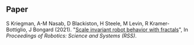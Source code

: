 ## Paper
S Kriegman, A-M Nasab, D Blackiston, H Steele, M Levin, R Kramer-Bottiglio, J Bongard
(2021).
"[Scale invariant robot behavior with fractals](https://arxiv.org/abs/2103.04876)", 
In _Proceedings of Robotics: Science and Systems (RSS)_.  <br>


<!-- ### **Bibtex**
<pre>
@article{kriegman2020xenobots,
&nbsp;&nbsp; author={Kriegman, Sam and Blackiston, Douglas and Levin, Michael and Bongard, Josh},
&nbsp;&nbsp; title={A scalable pipeline for designing reconfigurable organisms},
&nbsp;&nbsp; volume={117},
&nbsp;&nbsp; number={4},
&nbsp;&nbsp; pages={1853--1859},
&nbsp;&nbsp; year={2020},
&nbsp;&nbsp; doi={10.1073/pnas.1910837117},
&nbsp;&nbsp; publisher={National Academy of Sciences},
&nbsp;&nbsp; issn={0027-8424},
&nbsp;&nbsp; URL={https://www.pnas.org/content/117/4/1853},
&nbsp;&nbsp; eprint={https://www.pnas.org/content/117/4/1853.full.pdf},
&nbsp;&nbsp; journal={Proceedings of the National Academy of Sciences}
}
</pre> -->

